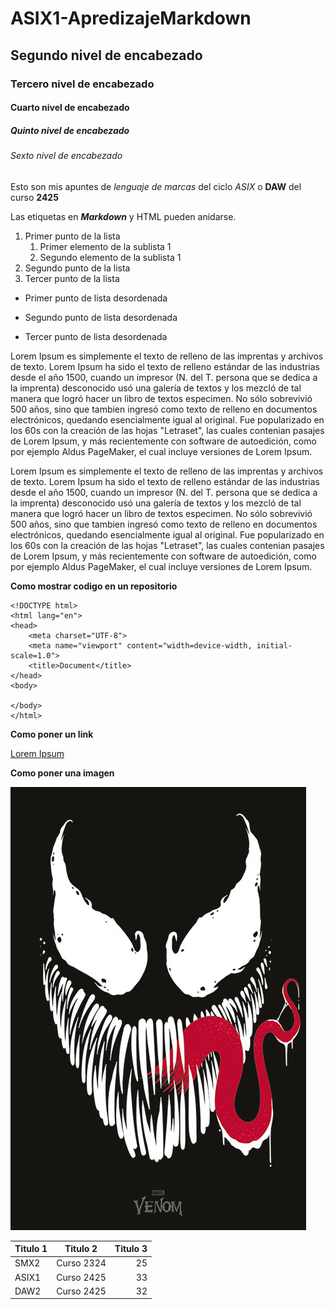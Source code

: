 # ASIX1-ApredizajeMarkdown
## Segundo nivel de encabezado
### Tercero nivel de encabezado
#### Cuarto nivel de encabezado
##### Quinto nivel de encabezado
###### Sexto nivel de encabezado

Esto son mis apuntes de *lenguaje de marcas* del ciclo _ASIX_ o **DAW** del curso __2425__

Las etiquetas en **_Markdown_** y HTML pueden anidarse.

1. Primer punto de la lista
    1. Primer elemento de la sublista 1
    2. Segundo elemento de la sublista 1
2. Segundo punto de la lista
3. Tercer punto de la lista

* Primer punto de lista desordenada
- Segundo punto de lista desordenada
* Tercer punto de lista desordenada

Lorem Ipsum es simplemente el texto de relleno de las imprentas y archivos de texto. Lorem Ipsum ha sido el texto de relleno estándar de las industrias desde el año 1500, cuando un impresor (N. del T. persona que se dedica a la imprenta) desconocido usó una galería de textos y los mezcló de tal manera que logró hacer un libro de textos especimen. No sólo sobrevivió 500 años, sino que tambien ingresó como texto de relleno en documentos electrónicos, quedando esencialmente igual al original. Fue popularizado en los 60s con la creación de las hojas "Letraset", las cuales contenian pasajes de Lorem Ipsum, y más recientemente con software de autoedición, como por ejemplo Aldus PageMaker, el cual incluye versiones de Lorem Ipsum.

Lorem Ipsum es simplemente el texto de relleno de las imprentas y archivos de texto. Lorem Ipsum ha sido el texto de relleno estándar de las industrias desde el año 1500, cuando un impresor (N. del T. persona que se dedica a la imprenta) desconocido usó una galería de textos y los mezcló de tal manera que logró hacer un libro de textos especimen. No sólo sobrevivió 500 años, sino que tambien ingresó como texto de relleno en documentos electrónicos, quedando esencialmente igual al original. Fue popularizado en los 60s con la creación de las hojas "Letraset", las cuales contenian pasajes de Lorem Ipsum, y más recientemente con software de autoedición, como por ejemplo Aldus PageMaker, el cual incluye versiones de Lorem Ipsum.

**Como mostrar codigo en un repositorio**
```
<!DOCTYPE html>
<html lang="en">
<head>
    <meta charset="UTF-8">
    <meta name="viewport" content="width=device-width, initial-scale=1.0">
    <title>Document</title>
</head>
<body>
    
</body>
</html>
```

**Como poner un link**

[Lorem Ipsum](https://es.lipsum.com/ "Lorem Ipsum")

**Como poner una imagen**

![Imagen de venom](https://github.com/ivdemo/ASIX1-ApredizajeMarkdown/blob/main/venom.jpg "Venom")

|Titulo 1 | Titulo 2 | Titulo 3 |
|----------|:---------------:|-----:|
|SMX2 |Curso 2324 |25 |
|ASIX1 |Curso 2425 |33 |
|DAW2 |Curso 2425 |32 |

